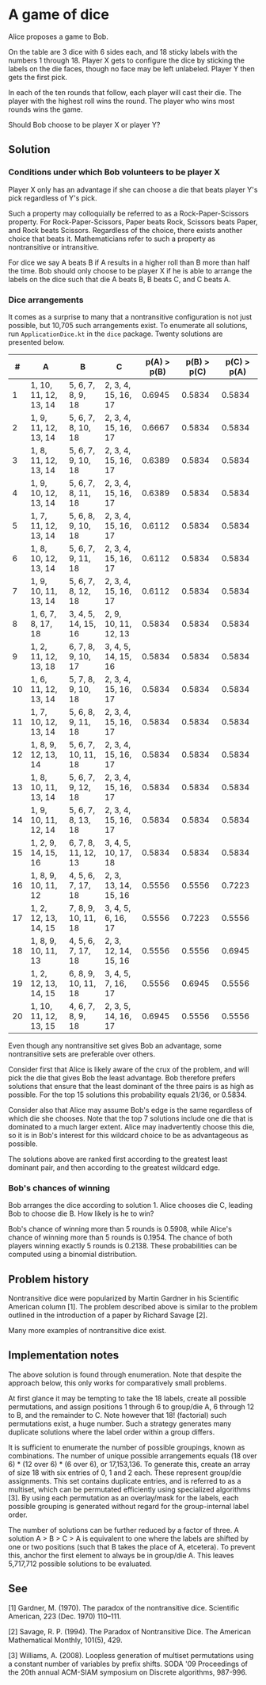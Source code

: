 # A game of dice

Alice proposes a game to Bob.

On the table are 3 dice with 6 sides each, and 18 sticky labels with the numbers 1 through 18. Player X gets to configure the dice by sticking the labels on the die faces, though no face may be left unlabeled. Player Y then gets the first pick.

In each of the ten rounds that follow, each player will cast their die. The player with the highest roll wins the round. The player who wins most rounds wins the game.

Should Bob choose to be player X or player Y?

## Solution

### Conditions under which Bob volunteers to be player X

Player X only has an advantage if she can choose a die that beats player Y's pick regardless of Y's pick.

Such a property may colloquially be referred to as a Rock-Paper-Scissors property. For Rock-Paper-Scissors, Paper beats Rock, Scissors beats Paper, and Rock beats Scissors. Regardless of the choice, there exists another choice that beats it. Mathematicians refer to such a property as nontransitive or intransitive.

For dice we say A beats B if A results in a higher roll than B more than half the time. Bob should only choose to be player X if he is able to arrange the labels on the dice such that die A beats B, B beats C, and C beats A.

### Dice arrangements

It comes as a surprise to many that a nontransitive configuration is not just possible, but 10,705 such arrangements exist. To enumerate all solutions, run `ApplicationDice.kt` in the `dice` package. Twenty solutions are presented below.

| #  | A  | B  | C  | p(A) > p(B) | p(B) > p(C) | p(C) > p(A) |
|---|---|---|---|---|---|---|
1 | 1, 10, 11, 12, 13, 14 | 5, 6, 7, 8, 9, 18 | 2, 3, 4, 15, 16, 17 | 0.6945 | 0.5834 | 0.5834 |
2 | 1, 9, 11, 12, 13, 14 | 5, 6, 7, 8, 10, 18 | 2, 3, 4, 15, 16, 17 | 0.6667 | 0.5834 | 0.5834 |
3 | 1, 8, 11, 12, 13, 14 | 5, 6, 7, 9, 10, 18 | 2, 3, 4, 15, 16, 17 | 0.6389 | 0.5834 | 0.5834 |
4 | 1, 9, 10, 12, 13, 14 | 5, 6, 7, 8, 11, 18 | 2, 3, 4, 15, 16, 17 | 0.6389 | 0.5834 | 0.5834 |
5 | 1, 7, 11, 12, 13, 14 | 5, 6, 8, 9, 10, 18 | 2, 3, 4, 15, 16, 17 | 0.6112 | 0.5834 | 0.5834 |
6 | 1, 8, 10, 12, 13, 14 | 5, 6, 7, 9, 11, 18 | 2, 3, 4, 15, 16, 17 | 0.6112 | 0.5834 | 0.5834 |
7 | 1, 9, 10, 11, 13, 14 | 5, 6, 7, 8, 12, 18 | 2, 3, 4, 15, 16, 17 | 0.6112 | 0.5834 | 0.5834 |
8 | 1, 6, 7, 8, 17, 18 | 3, 4, 5, 14, 15, 16 | 2, 9, 10, 11, 12, 13 | 0.5834 | 0.5834 | 0.5834 |
9 | 1, 2, 11, 12, 13, 18 | 6, 7, 8, 9, 10, 17 | 3, 4, 5, 14, 15, 16 | 0.5834 | 0.5834 | 0.5834 |
10 | 1, 6, 11, 12, 13, 14 | 5, 7, 8, 9, 10, 18 | 2, 3, 4, 15, 16, 17 | 0.5834 | 0.5834 | 0.5834 |
11 | 1, 7, 10, 12, 13, 14 | 5, 6, 8, 9, 11, 18 | 2, 3, 4, 15, 16, 17 | 0.5834 | 0.5834 | 0.5834 |
12 | 1, 8, 9, 12, 13, 14 | 5, 6, 7, 10, 11, 18 | 2, 3, 4, 15, 16, 17 | 0.5834 | 0.5834 | 0.5834 |
13 | 1, 8, 10, 11, 13, 14 | 5, 6, 7, 9, 12, 18 | 2, 3, 4, 15, 16, 17 | 0.5834 | 0.5834 | 0.5834 |
14 | 1, 9, 10, 11, 12, 14 | 5, 6, 7, 8, 13, 18 | 2, 3, 4, 15, 16, 17 | 0.5834 | 0.5834 | 0.5834 |
15 | 1, 2, 9, 14, 15, 16 | 6, 7, 8, 11, 12, 13 | 3, 4, 5, 10, 17, 18 | 0.5834 | 0.5834 | 0.5834 |
16 | 1, 8, 9, 10, 11, 12 | 4, 5, 6, 7, 17, 18 | 2, 3, 13, 14, 15, 16 | 0.5556 | 0.5556 | 0.7223 |
17 | 1, 2, 12, 13, 14, 15 | 7, 8, 9, 10, 11, 18 | 3, 4, 5, 6, 16, 17 | 0.5556 | 0.7223 | 0.5556 |
18 | 1, 8, 9, 10, 11, 13 | 4, 5, 6, 7, 17, 18 | 2, 3, 12, 14, 15, 16 | 0.5556 | 0.5556 | 0.6945 |
19 | 1, 2, 12, 13, 14, 15 | 6, 8, 9, 10, 11, 18 | 3, 4, 5, 7, 16, 17 | 0.5556 | 0.6945 | 0.5556 |
20 | 1, 10, 11, 12, 13, 15 | 4, 6, 7, 8, 9, 18 | 2, 3, 5, 14, 16, 17 | 0.6945 | 0.5556 | 0.5556 |

Even though any nontransitive set gives Bob an advantage, some nontransitive sets are preferable over others.

Consider first that Alice is likely aware of the crux of the problem, and will pick the die that gives Bob the least advantage. Bob therefore prefers solutions that ensure that the least dominant of the three pairs is as high as possible. For the top 15 solutions this probability equals 21/36, or 0.5834.

Consider also that Alice may assume Bob's edge is the same regardless of which die she chooses. Note that the top 7 solutions include one die that is dominated to a much larger extent. Alice may inadvertently choose this die, so it is in Bob's interest for this wildcard choice to be as advantageous as possible.

The solutions above are ranked first according to the greatest least dominant pair, and then according to the greatest wildcard edge.

### Bob's chances of winning

Bob arranges the dice according to solution 1. Alice chooses die C, leading Bob to choose die B. How likely is he to win?

Bob's chance of winning more than 5 rounds is 0.5908, while Alice's chance of winning more than 5 rounds is 0.1954. The chance of both players winning exactly 5 rounds is 0.2138. These probabilities can be computed using a binomial distribution.

## Problem history

Nontransitive dice were popularized by Martin Gardner in his Scientific American column [1]. The problem described above is similar to the problem outlined in the introduction of a paper by Richard Savage [2].

Many more examples of nontransitive dice exist.

## Implementation notes

The above solution is found through enumeration. Note that despite the approach below, this only works for comparatively small problems.

At first glance it may be tempting to take the 18 labels, create all possible permutations, and assign positions 1 through 6 to group/die A, 6 through 12 to B, and the remainder to C. Note however that 18! (factorial) such permutations exist, a huge number. Such a strategy generates many duplicate solutions where the label order within a group differs.

It is sufficient to enumerate the number of possible groupings, known as combinations. The number of unique possible arrangements equals (18 over 6) * (12 over 6) * (6 over 6), or 17,153,136. To generate this, create an array of size 18 with six entries of 0, 1 and 2 each. These represent group/die assignments. This set contains duplicate entries, and is referred to as a multiset, which can be permutated efficiently using specialized algorithms [3]. By using each permutation as an overlay/mask for the labels, each possible grouping is generated without regard for the group-internal label order.

The number of solutions can be further reduced by a factor of three. A solution A > B > C > A is equivalent to one where the labels are shifted by one or two positions (such that B takes the place of A, etcetera). To prevent this, anchor the first element to always be in group/die A. This leaves 5,717,712 possible solutions to be evaluated.

## See

[1] Gardner, M. (1970). The paradox of the nontransitive dice. Scientific American, 223 (Dec. 1970) 110–111.

[2] Savage, R. P. (1994). The Paradox of Nontransitive Dice. The American Mathematical Monthly, 101(5), 429.

[3] Williams, A. (2008). Loopless generation of multiset permutations using a constant number of variables by prefix shifts. SODA '09 Proceedings of the 20th annual ACM-SIAM symposium on Discrete algorithms, 987-996.
